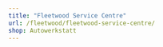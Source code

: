 ```yaml
---
title: "Fleetwood Service Centre"
url: /fleetwood/fleetwood-service-centre/
shop: Autowerkstatt
---
```

